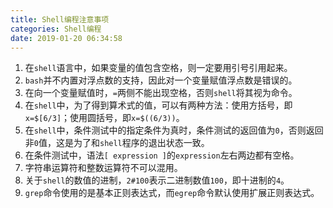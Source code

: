 ```yaml
---
title: Shell编程注意事项
categories: Shell编程
date: 2019-01-20 06:34:58
---
```

1. 在`shell`语言中，如果变量的值包含空格，则一定要用引号引用起来。<!--more-->
2. `bash`并不内置对浮点数的支持，因此对一个变量赋值浮点数是错误的。
3. 在向一个变量赋值时，`=`两侧不能出现空格，否则`shell`将其视为命令。
4. 在`shell`中，为了得到算术式的值，可以有两种方法：使用方括号，即`x=$[6/3]`；使用圆括号，即`x=$((6/3))`。
5. 在`shell`中，条件测试中的指定条件为真时，条件测试的返回值为`0`，否则返回非`0`值，这是为了和`shell`程序的退出状态一致。
6. 在条件测试中，语法`[ expression ]`的`expression`左右两边都有空格。
7. 字符串运算符和整数运算符不可以混用。
8. 关于`shell`的数值的进制，`2#100`表示二进制数值`100`，即十进制的`4`。
9. `grep`命令使用的是基本正则表达式，而`egrep`命令默认使用扩展正则表达式。